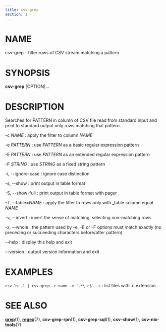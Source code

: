 ```yaml
---
title: csv-grep
section: 1
...
```


# NAME #

csv-grep - filter rows of CSV stream matching a pattern

# SYNOPSIS #

**csv-grep** [OPTION]...

# DESCRIPTION #

Searches for PATTERN in column of CSV file read from standard input and print
to standard output only rows matching that pattern.

-c *NAME*
:   apply the filter to column *NAME*

-e *PATTERN*
:   use *PATTERN* as a basic regular expression pattern

-E *PATTERN*
:   use *PATTERN* as an extended regular expression pattern

-F *STRING*
:   use *STRING* as a fixed string pattern

-i, \--ignore-case
:   ignore case distinction

-s, \--show
:   print output in table format

-S, \--show-full
:   print output in table format with pager

-T, \--table=*NAME*
:   apply the filter to rows only with _table column equal *NAME*

-v, \--invert
:   invert the sense of matching, selecting non-matching rows

-x, \--whole
:   the pattern used by -e, -E or -F options must match exactly (no preceding
or succeeding characters before/after pattern)

\--help
:   display this help and exit

\--version
:   output version information and exit

# EXAMPLES #

`csv-ls -l | csv-grep -c name -e '.*\.c$' -s`
:   list files with .c extension

# SEE ALSO #

**[grep](http://man7.org/linux/man-pages/man1/grep.1.html)**(1),
**[regex](http://man7.org/linux/man-pages/man7/regex.7.html)**(7),
**csv-grep-rpn**(1), **csv-grep-sql**(1), **csv-show**(1), **csv-nix-tools**(7)
